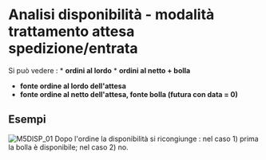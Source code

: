 # Analisi disponibilità - modalità trattamento attesa spedizione/entrata
Si può vedere : 
 \* **ordini al lordo**
 \* **ordini al netto + bolla**
 - **fonte ordine al lordo dell'attesa**
 - **fonte ordine al netto dell'attesa, fonte bolla (futura con data = 0)**

## Esempi
![M5DISP_01](http://localhost:3000/immagini/M5DISP_N2/M5DISP_01.png)
Dopo l'ordine la disponibilità si ricongiunge :  nel caso 1) prima la bolla è disponibile; nel caso 2) no.
